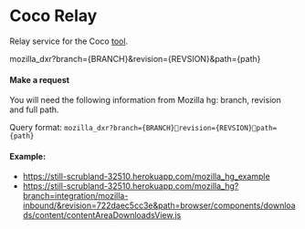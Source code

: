# Coco Relay

Relay service for the Coco [tool](https://github.com/ericdesj/moz-codecover-ui).
 
mozilla_dxr?branch={BRANCH}&revision={REVSION}&path={path}

#### Make a request
You will need the following information from Mozilla hg: branch, revision and full path.

Query format: `mozilla_dxr?branch={BRANCH}revision={REVSION}path={path}`

#### Example:
* https://still-scrubland-32510.herokuapp.com/mozilla_hg_example
* https://still-scrubland-32510.herokuapp.com/mozilla_hg?branch=integration/mozilla-inbound/&revision=722daec5cc3e&path=browser/components/downloads/content/contentAreaDownloadsView.js
